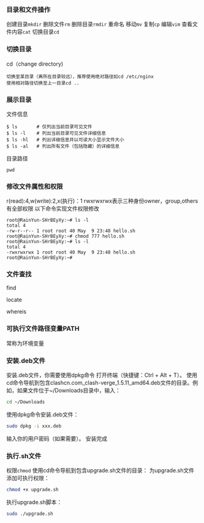 ### 目录和文件操作

创建目录`mkdir`
删除文件`rm`
删除目录`rmdir`
重命名
移动`mv`
复制`cp`
编辑`vim`
查看文件内容`cat`
切换目录`cd`

### 切换目录
cd（change directory)
```angular2html
切换至某目录（离所在目录较远），推荐使用绝对路径如cd /etc/nginx
使用相对路径切换至上一目录cd ..
```

### 展示目录
文件信息
```
$ ls       # 仅列出当前目录可见文件
$ ls -l    # 列出当前目录可见文件详细信息
$ ls -hl   # 列出详细信息并以可读大小显示文件大小
$ ls -al   # 列出所有文件（包括隐藏）的详细信息
```
目录路径
```angular2html
pwd
```
### 修改文件属性和权限

r(read):4,w(write):2,x(执行)：1
rwxrwxrwx表示三种身份owner，group,others有全部权限
以下命令实现文件权限修改
```angular2html
root@RainYun-SHrBEyXy:~# ls -l
total 4
-rw-r--r-- 1 root root 40 May  9 23:48 hello.sh
root@RainYun-SHrBEyXy:~# chmod 777 hello.sh
root@RainYun-SHrBEyXy:~# ls -l
total 4
-rwxrwxrwx 1 root root 40 May  9 23:48 hello.sh
root@RainYun-SHrBEyXy:~#
```

### 文件查找
find

locate

whereis

### 可执行文件路径变量PATH
常称为环境变量

### 安装.deb文件
安装.deb文件，你需要使用dpkg命令
打开终端（快捷键：Ctrl + Alt + T）。
使用cd命令导航到包含clashcn.com_clash-verge_1.5.11_amd64.deb文件的目录。例如，如果文件位于~/Downloads目录中，输入：
```bash
cd ~/Downloads
```
使用dpkg命令安装.deb文件：
```bash
sudo dpkg -i xxx.deb
```
输入你的用户密码（如果需要）。
安装完成

### 执行.sh文件
权限`chmod`
使用cd命令导航到包含upgrade.sh文件的目录：
为upgrade.sh文件添加可执行权限：
```bash
chmod +x upgrade.sh
```
执行upgrade.sh脚本：
```bash
sudo ./upgrade.sh
```